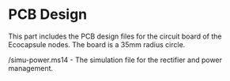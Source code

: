 # PCB Design

This part includes the PCB design files for the circuit board of the Ecocapsule nodes. The board is a 35mm radius circle.

/simu-power.ms14 - The simulation file for the rectifier and power management. 